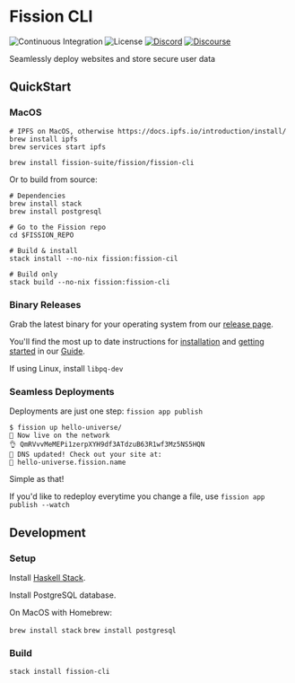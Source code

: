 # Fission CLI

![Continuous Integration](https://github.com/fission-suite/fission/workflows/Continuous%20Integration/badge.svg)
![License](https://img.shields.io/github/license/fission-suite/fission)
[![Discord](https://img.shields.io/discord/478735028319158273.svg)](https://fission.codes/discord)
[![Discourse](https://img.shields.io/discourse/https/talk.fission.codes/topics)](https://talk.fission.codes)

Seamlessly deploy websites and store secure user data

## QuickStart

### MacOS

```shell
# IPFS on MacOS, otherwise https://docs.ipfs.io/introduction/install/
brew install ipfs
brew services start ipfs

brew install fission-suite/fission/fission-cli
```

Or to build from source:

```shell
# Dependencies
brew install stack
brew install postgresql

# Go to the Fission repo
cd $FISSION_REPO

# Build & install
stack install --no-nix fission:fission-cil

# Build only
stack build --no-nix fission:fission-cli 
```

### Binary Releases

Grab the latest binary for your operating system from our [release page](https://github.com/fission-suite/fission/releases).

You'll find the most up to date instructions for [installation](https://guide.fission.codes/hosting/installation) and [getting started](https://guide.fission.codes/hosting/getting-started) in our [Guide](https://guide.fission.codes).

If using Linux, install `libpq-dev`

### Seamless Deployments
Deployments are just one step: `fission app publish`


```
$ fission up hello-universe/
🚀 Now live on the network
👌 QmRVvvMeMEPi1zerpXYH9df3ATdzuB63R1wf3Mz5NS5HQN
📝 DNS updated! Check out your site at:
🔗 hello-universe.fission.name
```

Simple as that!

If you'd like to redeploy everytime you change a file, use `fission app publish --watch`

## Development

### Setup

Install [Haskell Stack](https://docs.haskellstack.org/en/stable/README/#how-to-install).

Install PostgreSQL database.

On MacOS with Homebrew:

`brew install stack`
`brew install postgresql`

### Build

``` shell
stack install fission-cli
```
